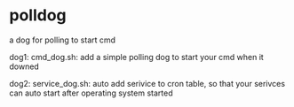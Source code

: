 polldog
=======

a dog for polling to start cmd

dog1:
cmd_dog.sh: add a simple polling dog to start your cmd when it downed

dog2:
service_dog.sh: auto add serivice to cron table, so that your serivces can auto start after operating system started
